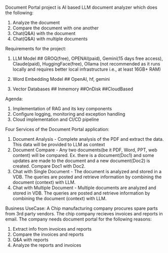 Document Portal project is AI based LLM document analyzer which does the following:
1. Analyze the document
2. Compare the document with one another
3. Chat(Q&A) with the document
4. Chat(Q&A) with multiple documents

Requirements for the project:

1. LLM Model ## GROQ(free), OPENAI(paid), Gemini(15 days free access), Claude(paid), HuggingFace(free), Ollama (not recommended as it runs locally and requires better local infrastructure i.e., at least 16GB+ RAM)

2. Word Embedding Model ## OpenAI, hf, gemini

3. Vector Databases ## Inmemory  ##OnDisk ##CloudBased


Agenda:
1. Implementation of RAG and its key components
2. Configure logging, monitoring and exception handling
3. Cloud implementation and CI/CD pipeline

Four Services of the Document Portal application:
1. Document Analysis - Complete analysis of the PDF and extract the data. This data will be provided to LLM as context
2. Document Compare - Any two documents(be it PDF, Word, PPT, web content) will be compared. Ex. there is a document(Doc1) and some updates are made to the document and a new document(Doc2) is created. Compare Doc1 with Doc2.
3. Chat with Single Document - The document is analyzed and stored in a VDB. The queries are posted and retrieve information by combining the document (context) with LLM.
4. Chat with Multiple Document - Multiple documents are analyzed and stored in VDB. The queries are posted and retrieve information by combining the document (context) with LLM.

Business UseCase:
A Chip manufacturing company procures spare parts from 3rd party vendors. The chip company recieves invoices and reports in email. The company needs document portal for the following reasons:
1. Extract info from invoices and reports
2. Compare the invoices and reports
3. Q&A with reports
4. Analyze the reports and invoices

